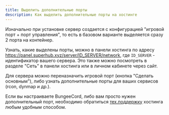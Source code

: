 ```yaml
---
title: Выделить дополнительные порты
description: Как выделить дополнительные порты на хостинге
---
```


Изначально при установке сервер создается с конфигурацией "игровой порт + порт управления", то есть в базовом варианте выделяется сразу 2 порта на контейнер.

Узнать, какие выделены порты, можно в панели хостинга по адресу https://panel.superhub.xyz/server/ID_SERVER/network, где `ID_SERVER` - идентификатор вашего сервера. Это также можно посмотреть в разделе "Сеть" в панели хостинга или в личном кабинете через сайт. 

Для сервера можно переназначить игровой порт (кнопка "Сделать основным"), либо узнать дополнительные порты для ваших сервисов (rcon, dynmap и др.).

Если вы настраиваете BungeeCord, либо вам просто нужен дополнительный порт, необходимо обратиться  [тех.поддержку](support) хостинга любым удобным способом.

